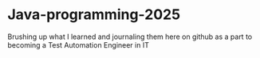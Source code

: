 # Java-programming-2025
Brushing up what I learned and journaling them here on github as a part to becoming a Test Automation Engineer in IT
